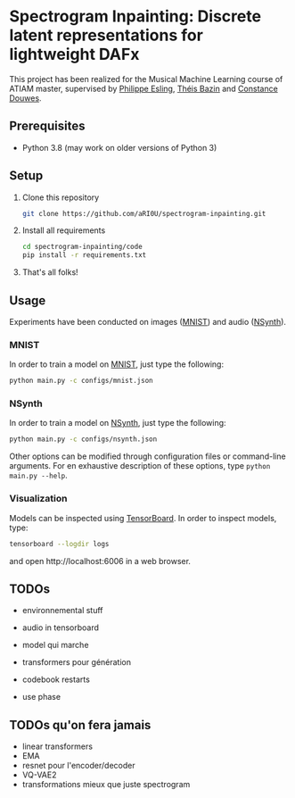 # Spectrogram Inpainting: Discrete latent representations for lightweight DAFx

This project has been realized for the Musical Machine Learning course of ATIAM master, supervised by [Philippe Esling](https://esling.github.io/), [Théis Bazin](https://csl.sony.fr/team/theis-bazin/) and [Constance Douwes](https://www.ircam.fr/person/douwes-constance/).



## Prerequisites

- Python 3.8 (may work on older versions of Python 3)



## Setup

1. Clone this repository

   ```bash
   git clone https://github.com/aRI0U/spectrogram-inpainting.git
   ```
   
2. Install all requirements

   ```bash
   cd spectrogram-inpainting/code
   pip install -r requirements.txt
   ```

3. That's all folks!



## Usage

Experiments have been conducted on images ([MNIST](http://yann.lecun.com/exdb/mnist/)) and audio ([NSynth](https://magenta.tensorflow.org/nsynth)).

### MNIST

In order to train a model on [MNIST](http://yann.lecun.com/exdb/mnist/), just type the following:

```bash
python main.py -c configs/mnist.json
```

### NSynth

In order to train a model on [NSynth](https://magenta.tensorflow.org/nsynth), just type the following:

```bash
python main.py -c configs/nsynth.json
```



Other options can be modified through configuration files or command-line arguments. For en exhaustive description of these options, type `python main.py --help`.



### Visualization

Models can be inspected using [TensorBoard](https://pytorch.org/tutorials/intermediate/tensorboard_tutorial.html). In order to inspect models, type:

```bash
tensorboard --logdir logs
```

and open http://localhost:6006 in a web browser.

## TODOs

- environnemental stuff
- audio in tensorboard
- model qui marche
- transformers pour génération

- codebook restarts
- use phase



## TODOs qu'on fera jamais

- linear transformers
- EMA
- resnet pour l'encoder/decoder
- VQ-VAE2
- transformations mieux que juste spectrogram